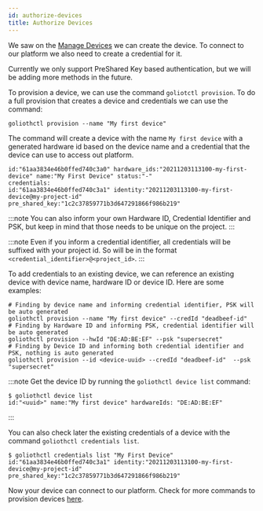 ```yaml
---
id: authorize-devices
title: Authorize Devices
---
```


We saw on the [Manage Devices](./5-manage-devices.md) we can create the device. To connect to our platform we also need to create a credential for it.

Currently we only support PreShared Key based authentication, but we will be adding more methods in the future.

To provision a device, we can use the command `goliotctl provision`. To do a full provision that creates a device and credentials we can use the command:

```
goliothctl provision --name "My first device"
```

The command will create a device with the name `My first device` with a generated hardware id based on the device name and a credential that the device can use to access out platform.

```
id:"61aa3834e46b0ffed740c3a0" hardware_ids:"20211203113100-my-first-device" name:"My First Device" status:"-"
credentials:
id:"61aa3834e46b0ffed740c3a1" identity:"20211203113100-my-first-device@my-project-id" pre_shared_key:"1c2c37859771b3d647291866f986b219"
```

:::note
You can also inform your own Hardware ID, Credential Identifier and PSK, but keep in mind that those needs to be unique on the project.
:::

:::note
Even if you inform a credential identifier, all credentials will be suffixed with your project id. So will be in the format `<credential_identifier>@<project_id>`.
:::

To add credentials to an existing device, we can reference an existing device with device name, hardware ID or device ID. Here are some examples:

```
# Finding by device name and informing credential identifier, PSK will be auto generated
goliothctl provision --name "My first device" --credId "deadbeef-id"
# Finding by Hardware ID and informing PSK, credential identifier will be auto generated
goliothctl provision --hwId "DE:AD:BE:EF" --psk "supersecret"
# Finding by Device ID and informing both credential identifier and PSK, nothing is auto generated
goliothctl provision --id <device-uuid> --credId "deadbeef-id"  --psk "supersecret"
```

:::note
Get the device ID by running the `goliothctl device list` command:

```
$ goliothctl device list
id:"<uuid>" name:"My first device" hardwareIds: "DE:AD:BE:EF"
```

:::

You can also check later the existing credentials of a device with the command `goliothctl credentials list`.

```
$ goliothctl credentials list "My First Device"
id:"61aa3834e46b0ffed740c3a1" identity:"20211203113100-my-first-device@my-project-id" pre_shared_key:"1c2c37859771b3d647291866f986b219"
```

Now your device can connect to our platform. Check for more commands to provision devices [here](/reference/command-line-tools/goliothctl/goliothctl_provision).
